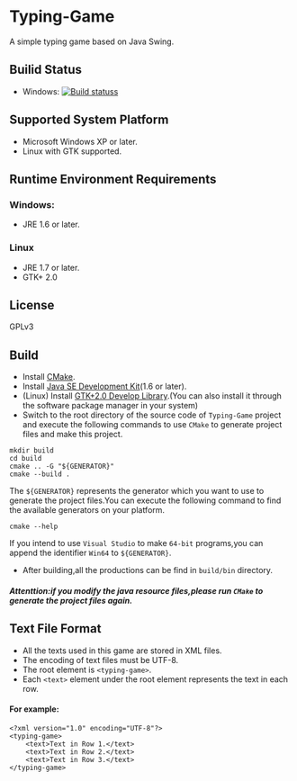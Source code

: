 # Typing-Game
A simple typing game based on Java Swing.

## Builid Status

+ Windows: [![Build statuss](https://ci.appveyor.com/api/projects/status/s2gtfab69jsx043f?svg=true)](https://ci.appveyor.com/project/BUPTSSE-Zero/typing-game)

## Supported System Platform
+ Microsoft Windows XP or later.
+ Linux with GTK supported.

## Runtime Environment Requirements

### Windows:
+ JRE 1.6 or later.

### Linux
+ JRE 1.7 or later.
+ GTK+ 2.0

## License
GPLv3

## Build
+ Install [CMake](http://www.cmake.org/download).
+ Install [Java SE Development Kit](http://www.oracle.com/technetwork/java/javase/downloads/index.html)(1.6 or later).
+ (Linux) Install [GTK+2.0 Develop Library](http://www.gtk.org/download/index.php).(You can also install it through the software package manager in your system)
+ Switch to the root directory of the source code of `Typing-Game` project and execute the following commands to use `CMake` to generate project files and make this project.

```
mkdir build
cd build
cmake .. -G "${GENERATOR}" 
cmake --build .
```

The `${GENERATOR}` represents the generator which you want to use to generate the project files.You can execute the following command to find the available generators on your platform.

```
cmake --help
``` 

If you intend to use `Visual Studio` to make `64-bit` programs,you can append the identifier `Win64` to `${GENERATOR}`.

+ After building,all the productions can be find in `build/bin` directory.

##### Attenttion:if you modify the java resource files,please run `CMake` to generate the project files again.

## Text File Format
+ All the texts used in this game are stored in XML files.
+ The encoding of text files must be UTF-8.
+ The root element is `<typing-game>`.
+ Each  `<text>` element under the root element represents the text in each row.

#### For example:
``` 
<?xml version="1.0" encoding="UTF-8"?>
<typing-game>
	<text>Text in Row 1.</text>
	<text>Text in Row 2.</text>
	<text>Text in Row 3.</text>
</typing-game>
```
